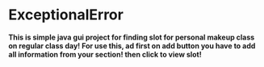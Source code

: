 # ExceptionalError
<b>This is simple java gui project for finding slot for personal makeup class on regular class day!
For use this, ad first on add button you have to add all information from your section! 
then click to view slot!
</b>
